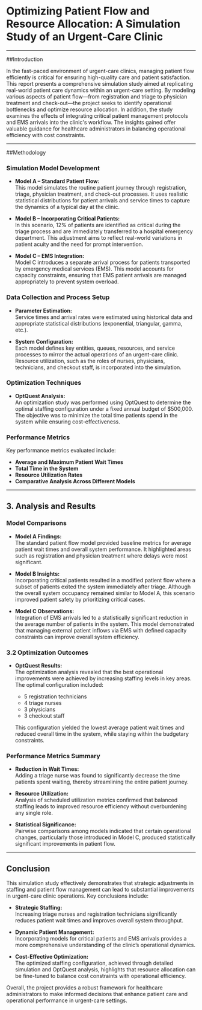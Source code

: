 # Optimizing Patient Flow and Resource Allocation: A Simulation Study of an Urgent-Care Clinic

---


##Introduction

In the fast-paced environment of urgent-care clinics, managing patient flow efficiently is critical for ensuring high-quality care and patient satisfaction. This report presents a comprehensive simulation study aimed at replicating real-world patient care dynamics within an urgent-care setting. By modeling various aspects of patient flow—from registration and triage to physician treatment and check-out—the project seeks to identify operational bottlenecks and optimize resource allocation. In addition, the study examines the effects of integrating critical patient management protocols and EMS arrivals into the clinic's workflow. The insights gained offer valuable guidance for healthcare administrators in balancing operational efficiency with cost constraints.

---

##Methodology

### Simulation Model Development
- **Model A – Standard Patient Flow:**  
  This model simulates the routine patient journey through registration, triage, physician treatment, and check-out processes. It uses realistic statistical distributions for patient arrivals and service times to capture the dynamics of a typical day at the clinic.

- **Model B – Incorporating Critical Patients:**  
  In this scenario, 12% of patients are identified as critical during the triage process and are immediately transferred to a hospital emergency department. This adjustment aims to reflect real-world variations in patient acuity and the need for prompt intervention.

- **Model C – EMS Integration:**  
  Model C introduces a separate arrival process for patients transported by emergency medical services (EMS). This model accounts for capacity constraints, ensuring that EMS patient arrivals are managed appropriately to prevent system overload.

### Data Collection and Process Setup
- **Parameter Estimation:**  
  Service times and arrival rates were estimated using historical data and appropriate statistical distributions (exponential, triangular, gamma, etc.).
  
- **System Configuration:**  
  Each model defines key entities, queues, resources, and service processes to mirror the actual operations of an urgent-care clinic. Resource utilization, such as the roles of nurses, physicians, technicians, and checkout staff, is incorporated into the simulation.

### Optimization Techniques
- **OptQuest Analysis:**  
  An optimization study was performed using OptQuest to determine the optimal staffing configuration under a fixed annual budget of $500,000. The objective was to minimize the total time patients spend in the system while ensuring cost-effectiveness.

### Performance Metrics
Key performance metrics evaluated include:
- **Average and Maximum Patient Wait Times**
- **Total Time in the System**
- **Resource Utilization Rates**
- **Comparative Analysis Across Different Models**

---

## 3. Analysis and Results

### Model Comparisons
- **Model A Findings:**  
  The standard patient flow model provided baseline metrics for average patient wait times and overall system performance. It highlighted areas such as registration and physician treatment where delays were most significant.
  
- **Model B Insights:**  
  Incorporating critical patients resulted in a modified patient flow where a subset of patients exited the system immediately after triage. Although the overall system occupancy remained similar to Model A, this scenario improved patient safety by prioritizing critical cases.

- **Model C Observations:**  
  Integration of EMS arrivals led to a statistically significant reduction in the average number of patients in the system. This model demonstrated that managing external patient inflows via EMS with defined capacity constraints can improve overall system efficiency.

### 3.2 Optimization Outcomes
- **OptQuest Results:**  
  The optimization analysis revealed that the best operational improvements were achieved by increasing staffing levels in key areas. The optimal configuration included:
  - 5 registration technicians
  - 4 triage nurses
  - 3 physicians
  - 3 checkout staff

  This configuration yielded the lowest average patient wait times and reduced overall time in the system, while staying within the budgetary constraints.

### Performance Metrics Summary
- **Reduction in Wait Times:**  
  Adding a triage nurse was found to significantly decrease the time patients spent waiting, thereby streamlining the entire patient journey.
  
- **Resource Utilization:**  
  Analysis of scheduled utilization metrics confirmed that balanced staffing leads to improved resource efficiency without overburdening any single role.

- **Statistical Significance:**  
  Pairwise comparisons among models indicated that certain operational changes, particularly those introduced in Model C, produced statistically significant improvements in patient flow.

---

## Conclusion

This simulation study effectively demonstrates that strategic adjustments in staffing and patient flow management can lead to substantial improvements in urgent-care clinic operations. Key conclusions include:
- **Strategic Staffing:**  
  Increasing triage nurses and registration technicians significantly reduces patient wait times and improves overall system throughput.
  
- **Dynamic Patient Management:**  
  Incorporating models for critical patients and EMS arrivals provides a more comprehensive understanding of the clinic’s operational dynamics.
  
- **Cost-Effective Optimization:**  
  The optimized staffing configuration, achieved through detailed simulation and OptQuest analysis, highlights that resource allocation can be fine-tuned to balance cost constraints with operational efficiency.

Overall, the project provides a robust framework for healthcare administrators to make informed decisions that enhance patient care and operational performance in urgent-care settings.

